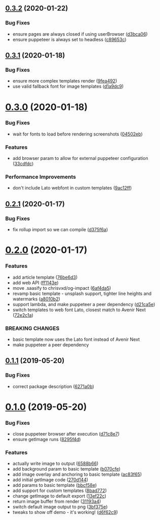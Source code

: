 ## [0.3.2](https://github.com/chrisvxd/puppeteer-social-image/compare/v0.3.1...v0.3.2) (2020-01-22)


### Bug Fixes

* ensure pages are always closed if using userBrowser ([d3bca06](https://github.com/chrisvxd/puppeteer-social-image/commit/d3bca06))
* ensure puppeteer is always set to headless ([c89653c](https://github.com/chrisvxd/puppeteer-social-image/commit/c89653c))



## [0.3.1](https://github.com/chrisvxd/puppeteer-social-image/compare/v0.3.0...v0.3.1) (2020-01-18)


### Bug Fixes

* ensure more complex templates render ([9fea492](https://github.com/chrisvxd/puppeteer-social-image/commit/9fea492))
* use valid fallback font for image templates ([d1a9dc9](https://github.com/chrisvxd/puppeteer-social-image/commit/d1a9dc9))



# [0.3.0](https://github.com/chrisvxd/puppeteer-social-image/compare/v0.2.1...v0.3.0) (2020-01-18)


### Bug Fixes

* wait for fonts to load before rendering screenshots ([04502eb](https://github.com/chrisvxd/puppeteer-social-image/commit/04502eb))


### Features

* add browser param to allow for external puppeteer configuration ([33cdfdc](https://github.com/chrisvxd/puppeteer-social-image/commit/33cdfdc))


### Performance Improvements

* don't include Lato webfont in custom templates ([9ac12ff](https://github.com/chrisvxd/puppeteer-social-image/commit/9ac12ff))



## [0.2.1](https://github.com/chrisvxd/puppeteer-social-image/compare/v0.2.0...v0.2.1) (2020-01-17)


### Bug Fixes

* fix rollup import so we can compile ([d375f6a](https://github.com/chrisvxd/puppeteer-social-image/commit/d375f6a))



# [0.2.0](https://github.com/chrisvxd/puppeteer-social-image/compare/v0.1.1...v0.2.0) (2020-01-17)


### Features

* add article template ([76be6d3](https://github.com/chrisvxd/puppeteer-social-image/commit/76be6d3))
* add web API ([ff1143e](https://github.com/chrisvxd/puppeteer-social-image/commit/ff1143e))
* move .saasify to chrisvxd/og-impact ([6af4da5](https://github.com/chrisvxd/puppeteer-social-image/commit/6af4da5))
* revamp basic template - unsplash support, tighter line heights and watermarks ([a8010b2](https://github.com/chrisvxd/puppeteer-social-image/commit/a8010b2))
* support lambda, and make puppeteer a peer dependency ([d21ca5e](https://github.com/chrisvxd/puppeteer-social-image/commit/d21ca5e))
* switch templates to web font Lato, closest match to Avenir Next ([72e2c1a](https://github.com/chrisvxd/puppeteer-social-image/commit/72e2c1a))


### BREAKING CHANGES

* basic template now uses the Lato font instead of Avenir Next
* make puppeteer a peer dependency



## [0.1.1](https://github.com/chrisvxd/puppeteer-social-image/compare/v0.1.0...v0.1.1) (2019-05-20)


### Bug Fixes

* correct package description ([6271a0b](https://github.com/chrisvxd/puppeteer-social-image/commit/6271a0b))



# [0.1.0](https://github.com/chrisvxd/puppeteer-social-image/compare/270d144...v0.1.0) (2019-05-20)


### Bug Fixes

* close puppeteer browser after execution ([d71c8e7](https://github.com/chrisvxd/puppeteer-social-image/commit/d71c8e7))
* ensure getImage runs ([8295f4d](https://github.com/chrisvxd/puppeteer-social-image/commit/8295f4d))


### Features

* actually write image to output ([6588b66](https://github.com/chrisvxd/puppeteer-social-image/commit/6588b66))
* add background param to basic template ([b070cfe](https://github.com/chrisvxd/puppeteer-social-image/commit/b070cfe))
* add image overlay and anchoring to basic template ([ac83f65](https://github.com/chrisvxd/puppeteer-social-image/commit/ac83f65))
* add initial getImage code ([270d144](https://github.com/chrisvxd/puppeteer-social-image/commit/270d144))
* add params to basic template ([bbcf58e](https://github.com/chrisvxd/puppeteer-social-image/commit/bbcf58e))
* add support for custom templates ([8bad772](https://github.com/chrisvxd/puppeteer-social-image/commit/8bad772))
* change getImage to default export ([13ef22c](https://github.com/chrisvxd/puppeteer-social-image/commit/13ef22c))
* return image buffer from render ([31193a4](https://github.com/chrisvxd/puppeteer-social-image/commit/31193a4))
* switch default image output to png ([3bf375e](https://github.com/chrisvxd/puppeteer-social-image/commit/3bf375e))
* tweaks to show off demo - it's working! ([d6f62c9](https://github.com/chrisvxd/puppeteer-social-image/commit/d6f62c9))




